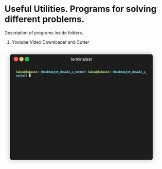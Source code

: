 # Useful Utilities. Programs for solving different problems.
Description of programs Inside folders. 

1. Youtube Video Downloader and Cutter

![using a color picker](yt_downlo_a_cutter/Screens/gif1.gif)

